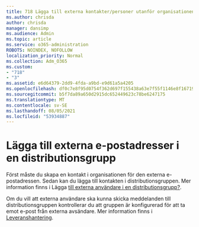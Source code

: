 ```yaml
---
title: 718 Lägga till externa kontakter/personer utanför organisationen i en distributionslista
ms.author: chrisda
author: chrisda
manager: dansimp
ms.audience: Admin
ms.topic: article
ms.service: o365-administration
ROBOTS: NOINDEX, NOFOLLOW
localization_priority: Normal
ms.collection: Adm_O365
ms.custom:
- "718"
- "3"
ms.assetid: e6d64379-2dd9-4fda-a9bd-e9d61a5a4205
ms.openlocfilehash: df0c7e8f95d0754f362d697f155438a63e7f55f1146e8f1671932c380186baf4
ms.sourcegitcommit: b5f7da89a650d2915dc652449623c78be6247175
ms.translationtype: MT
ms.contentlocale: sv-SE
ms.lasthandoff: 08/05/2021
ms.locfileid: "53934887"
---
```

# <a name="add-external-email-addresses-to-a-distribution-group"></a>Lägga till externa e-postadresser i en distributionsgrupp

Först måste du skapa en kontakt i organisationen för den externa e-postadressen. Sedan kan du lägga till kontakten i distributionsgruppen. Mer information finns i Lägga [till externa användare i en distributionsgrupp?](https://support.office.com/client/caa0f310-0bb7-48e3-8ad2-cb358b53bbba).

Om du vill att externa användare ska kunna skicka meddelanden till distributionsgruppen kontrollerar du att gruppen är konfigurerad för att ta emot e-post från externa avsändare. Mer information finns i [Leveranshantering](https://technet.microsoft.com/library/bb124513.aspx#deliverymanagement).
